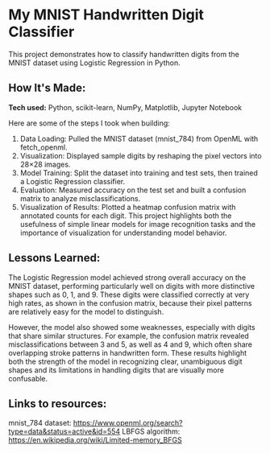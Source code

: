 # My MNIST Handwritten Digit Classifier
This project demonstrates how to classify handwritten digits from the MNIST dataset using Logistic Regression in Python. 

## How It's Made:

**Tech used:** Python, scikit-learn, NumPy, Matplotlib, Jupyter Notebook

Here are some of the steps I took when building:
1. Data Loading: Pulled the MNIST dataset (mnist_784) from OpenML with fetch_openml.
2. Visualization: Displayed sample digits by reshaping the pixel vectors into 28×28 images.
3. Model Training: Split the dataset into training and test sets, then trained a Logistic Regression classifier.
4. Evaluation: Measured accuracy on the test set and built a confusion matrix to analyze misclassifications.
5. Visualization of Results: Plotted a heatmap confusion matrix with annotated counts for each digit.
This project highlights both the usefulness of simple linear models for image recognition tasks and the importance of visualization for understanding model behavior.

## Lessons Learned:

The Logistic Regression model achieved strong overall accuracy on the MNIST dataset, performing particularly well on digits with more distinctive shapes such as 0, 1, and 9. 
These digits were classified correctly at very high rates, as shown in the confusion matrix, because their pixel patterns are relatively easy for the model to distinguish. 

However, the model also showed some weaknesses, especially with digits that share similar structures. For example, the confusion matrix revealed misclassifications between 3 and 5, as well as 4 and 9, 
which often share overlapping stroke patterns in handwritten form. These results highlight both the strength of the model in recognizing clear, unambiguous digit shapes and its limitations in handling
digits that are visually more confusable.

## Links to resources:

mnist_784 dataset: https://www.openml.org/search?type=data&status=active&id=554
LBFGS algorithm: https://en.wikipedia.org/wiki/Limited-memory_BFGS

